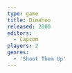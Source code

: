 ```yaml
---
type: game
title: Dimahoo
released: 2000
editors: 
  - Capcom
players: 2
genres:
  - 'Shoot Them Up'
---
```

